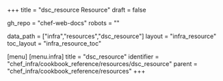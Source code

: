 +++
title = "dsc_resource Resource"
draft = false

gh_repo = "chef-web-docs"
robots = ""

data_path = ["infra","resources","dsc_resource"]
layout = "infra_resource"
toc_layout = "infra_resource_toc"


[menu]
  [menu.infra]
    title = "dsc_resource"
    identifier = "chef_infra/cookbook_reference/resources/dsc_resource"
    parent = "chef_infra/cookbook_reference/resources"
+++

<!-- The contents of this page are automatically generated from the dsc_resource.yaml file in the data directory. -->
<!-- To suggest a change, edit the https://github.com/chef/chef/blob/master/lib/chef/resource/dsc_resource.rb file
      and submit a pull request to the https://github.com/chef/chef repository. -->

